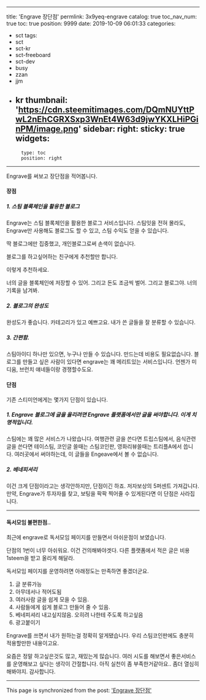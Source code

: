 
---
title: 'Engrave 장단점'
permlink: 3x9yeq-engrave
catalog: true
toc_nav_num: true
toc: true
position: 9999
date: 2019-10-09 06:01:33
categories:
- sct
tags:
- sct
- sct-kr
- sct-freeboard
- sct-dev
- busy
- zzan
- jjm
- kr
thumbnail: 'https://cdn.steemitimages.com/DQmNUYttPwL2nEhCGRXSxp3WnEt4W63d9jwYKXLHiPGinPM/image.png'
sidebar:
    right:
        sticky: true
widgets:
    -
        type: toc
        position: right
---


Engrave를 써보고 장단점을 적어봅니다.

#### 장점

##### 1. 스팀 블록체인을 활용한 블로그

Engrave는 스팀 블록체인을 활용한 블로그 서비스입니다. 
스팀잇을 전혀 몰라도, Engrave만 사용해도 블로그도 할 수 있고, 스팀 수익도 얻을 수 있습니다.

딱 블로그에만 집중했고, 개인블로그로써 손색이 없습니다.

블로그를 하고싶어하는 친구에게 추천할만 합니다.

이렇게 추천하세요. 

너의 글을 블록체인에 저장할 수 있어. 그리고 돈도 조금씩 벌어. 그리고 블로그야. 너의 기록을 남겨봐.

##### 2. 블로그의 완성도

완성도가 좋습니다. 카테고리가 있고 예쁘고요. 내가 쓴 글들을 잘 분류할 수 있습니다.

##### 3. 간편함.

스팀아이디 하나만 있으면, 누구나 만들 수 있습니다. 만드는데 비용도 필요없습니다. 블로그를 만들고 싶은 사람이 있다면 engrave는 꽤 메리트있는 서비스입니다. 언젠가 미디움, 브런치 얘네들이랑 경쟁할수도요.


#### 단점

기존 스티미언에게는 몇가지 단점이 있습니다.

##### 1. Engrave 블로그에 글을 올리려면 Engrave 플랫폼에서만 글을 써야합니다. 이게 치명적입니다.

스팀에는 꽤 많은 서비스가 나왔습니다. 여행관련 글을 쓴다면 트립스팀에서, 음식관련 글을 쓴다면 테이스팀, 코인글 쓸때는 스팀코인판, 영화리뷰쓸때는 트리플A에서 씁니다. 여러곳에서 써야하는데, 이 글들을 Engeave에서 볼 수 없습니다. 

##### 2. 베네피셔리
이건 크게 단점이라고는 생각안하지만, 단점이긴 하죠. 저자보상의 5퍼센트 가져갑니다. 만약, Engrave가 투자자를 찾고, 보팅을 팍팍 찍어줄 수 있게된다면 이 단점은 사라집니다.


----

#### 독서모임 불편한점..

최근에 engrave로 독서모임 페이지를 만들면서 아쉬운점이 보였습니다.

단점의 1번이 너무 아쉬워요. 이건 건의해봐야겟다. 다른 플랫폼에서 적은 글은 비용 1steem을 받고 올리게 해달라.

독서모임 페이지를 운영하려면 아래정도는 만족하면 좋겠더군요.


1. 글 분류가능
2. 아무데서나 적어도됨
3. 여러사람 글을 쉽게 모을 수 있음.
4. 사람들에게 쉽게 블로그 만들어 줄 수 있음.
5. 베네피셔리 내고싶지않음. 오히려 나한테 주도록 하고싶음
6. 광고붙이기

Engrave를 쓰면서 내가 원하는걸 정확히 알게됐습니다.
우리 스팀코인판에도 충분히 적용할만한 내용이고요.

요즘은 정말 하고싶은것도 많고, 재밌는게 많습니다. 여러 시도를 해보면서 좋은서비스를 운영해보고 싶다는 생각이 간절합니다. 아직 실천이 좀 부족한거같아요.. 좀더 열심히 해봐야지. 감사합니다.

- - -

This page is synchronized from the post: ['Engrave 장단점'](https://steemit.com/@jacobyu/3x9yeq-engrave)
